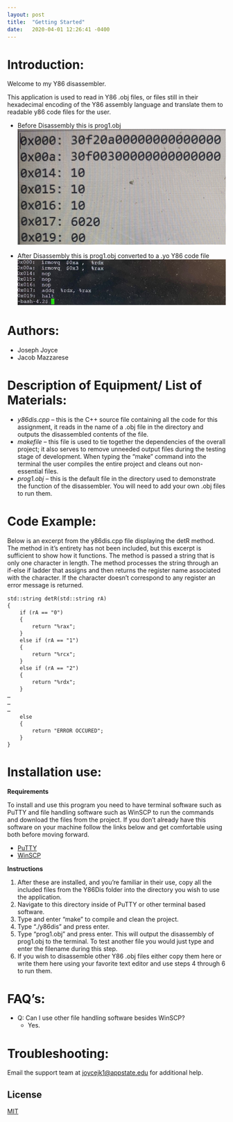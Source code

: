 ```yaml
---
layout: post
title:  "Getting Started"
date:   2020-04-01 12:26:41 -0400
---
```


# Introduction: 
	
Welcome to my Y86 disassembler. 

This application is used to read in Y86 .obj files, or files still in their hexadecimal encoding of the Y86 assembly language and translate them to readable y86 code files for the user.

* Before Disassembly this is prog1.obj
![Before Disassembling](https://github.com/JosephJoyce535/Y86Dis/blob/gh-pages/P2image2.jpg?raw=true)

* After Disassembly this is prog1.obj converted to a .yo Y86 code file
![After Disassembling](https://github.com/JosephJoyce535/Y86Dis/blob/gh-pages/P2image3.jpg?raw=true)

# Authors: 

* Joseph Joyce
* Jacob Mazzarese

# Description of Equipment/ List of Materials:

* _y86dis.cpp_ – this is the C++ source file containing all the code for this assignment, it reads in the name of a .obj file in the directory and outputs the disassembled contents of the file.
* _makefile_ – this file is used to tie together the dependencies of the overall project; it also serves to remove unneeded output files during the testing stage of development. When typing the “make” command into the terminal the user compiles the entire project and cleans out non-essential files.
* _prog1.obj_ – this is the default file in the directory used to demonstrate the function of the disassembler. You will need to add your own .obj files to run them.

# Code Example:

Below is an excerpt from the y86dis.cpp file displaying the detR method. The method in it’s entirety has not been included, but this excerpt is sufficient to show how it functions. The method is passed a string that is only one character in length. The method processes the string through an if-else if ladder that assigns and then returns the register name associated with the character. If the character doesn’t correspond to any register an error message is returned.
	
	std::string detR(std::string rA)
	{
		if (rA == "0")
		{
			return "%rax";
		}
		else if (rA == "1")
		{
			return "%rcx";
		}
		else if (rA == "2")
		{
			return "%rdx";
		}
	…	
	…
	…
		else 
		{
			return "ERROR OCCURED";
		}
	}


# Installation use:
**Requirements**
	
To install and use this program you need to have terminal software such as PuTTY and file handling software such as WinSCP to run the commands and download the files from the project. If you don’t already have this software on your machine follow the links below and get comfortable using both before moving forward.
* [PuTTY](https://www.putty.org/)
* [WinSCP](https://winscp.net/eng/docs/guide_install)

**Instructions**
	
1.	After these are installed, and you’re familiar in their use, copy all the included files from the Y86Dis folder into the directory you wish to use the application.
2.	Navigate to this directory inside of PuTTY or other terminal based software.
3.	Type and enter “make” to compile and clean the project.
4.	Type “./y86dis” and press enter.
5.	Type “prog1.obj” and press enter. This will output the disassembly of prog1.obj to the terminal. To test another file you would just type and enter the filename during this step.
6.	If you wish to disassemble other Y86 .obj files either copy them here or write them here using your favorite text editor and use steps 4 through 6 to run them.

# FAQ’s:
	
* Q: Can I use other file handling software besides WinSCP?
	* Yes.

# Troubleshooting:
Email the support team at joycejk1@appstate.edu for additional help.
## License
[MIT](https://github.com/JosephJoyce535/Y86Dis/blob/gh-pages/LICENSE)
